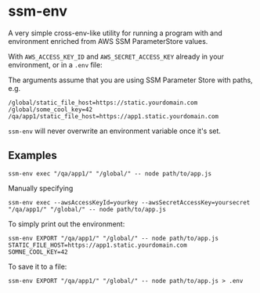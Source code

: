 ssm-env
=======

A very simple cross-env-like utility for running a program with and environment enriched from AWS SSM ParameterStore values.

With `AWS_ACCESS_KEY_ID` and `AWS_SECRET_ACCESS_KEY` already in your environment, or in a `.env` file:

The arguments assume that you are using SSM Parameter Store with paths, e.g.

```
/global/static_file_host=https://static.yourdomain.com
/global/some_cool_key=42
/qa/app1/static_file_host=https://app1.static.yourdomain.com
```

`ssm-env` will never overwrite an environment variable once it's set.


## Examples
```
ssm-env exec "/qa/app1/" "/global/" -- node path/to/app.js
```

Manually specifying
```
ssm-env exec --awsAccessKeyId=yourkey --awsSecretAccessKey=yoursecret "/qa/app1/" "/global/" -- node path/to/app.js
```

To simply print out the environment:
```
ssm-env EXPORT "/qa/app1/" "/global/" -- node path/to/app.js
STATIC_FILE_HOST=https://app1.static.yourdomain.com
SOMNE_COOL_KEY=42
```

To save it to a file:
```
ssm-env EXPORT "/qa/app1/" "/global/" -- node path/to/app.js > .env
```